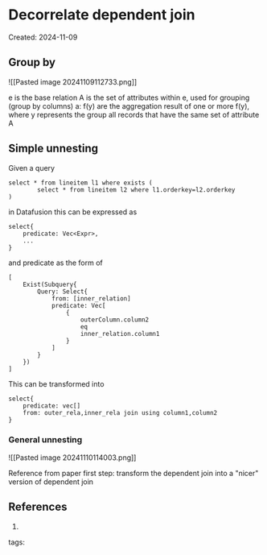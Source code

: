# Decorrelate dependent join
Created: 2024-11-09
## Group by
![[Pasted image 20241109112733.png]]

e is the base relation
A is the set of attributes within e, used for grouping (group by columns)
a: f(y) are the aggregation result of one or more f(y), where y represents the group all records that have the same set of attribute A

## Simple unnesting
Given a query 
```
select * from lineitem l1 where exists (
		select * from lineitem l2 where l1.orderkey=l2.orderkey
)
```

in Datafusion this can be expressed as
```
select{
	predicate: Vec<Expr>,
	...
}
```
and predicate as the form of
```
[
	Exist(Subquery{
		Query: Select{
			from: [inner_relation]	
			predicate: Vec[
				{
					outerColumn.column2
					eq
					inner_relation.column1
				}
			]
		}
	})
]
```

This can be transformed into
```
select{
	predicate: vec[]
	from: outer_rela,inner_rela join using column1,column2
}
```
### General unnesting
![[Pasted image 20241110114003.png]]

Reference from paper
first step: transform the dependent join into a "nicer" version of dependent join



## References
1. 
tags: 